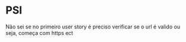 # PSI

Não sei se no primeiro user story é preciso verificar se o url é valido ou seja, começa com https ect
